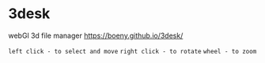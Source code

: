 # 3desk
webGl 3d file manager
https://boeny.github.io/3desk/

```left click - to select and move```
```right click - to rotate```
```wheel - to zoom```
